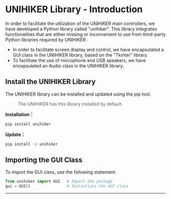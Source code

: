 # UNIHIKER Library - Introduction
In order to facilitate the utilization of the UNIHIKER main controllers, we have developed a Python library called "unihiker". This library integrates functionalities that are either missing or inconvenient to use from third-party Python libraries required by UNIHIKER .

- In order to facilitate screen display and control, we have encapsulated a GUI class in the UNIHIKER library, based on the "Tkinter" library. 
- To facilitate the use of microphone and USB speakers, we have encapsulated an Audio class in the UNIHIKER library.    

## Install the UNIHIKER Library
The UNIHIKER library can be installed and updated using the pip tool.

> The UNIHIKER has this library installed by default.

**Installation：**

```bash
pip install unihiker
```

**Update：**

```bash
pip install -U unihiker
```


## Importing the GUI Class

To import the GUI class, use the following statement:

```python
from unihiker import GUI   # Import the package
gui = GUI()                # Instantiate the GUI class
```


---  

